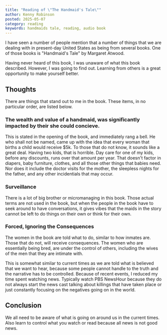 ```yaml
---
title: "Reading of \"The Handmaid's Tale\""
author: Kenny Robinson
posted: 2025-05-07
category: reading
keywords: handmaids tale, reading, audio book
---
```


I have seen a number of people mention that a number of things that we are dealing with in present-day 
United States as being from several books. One of those books is "Handmaid's Tale" by 
Margaret Atwood. 

Having never heard of this book, I was unaware of what this book described. However, I was going to find out. 
Learning from others is a great opportunity to make yourself better. 

## Thoughts 

There are things that stand out to me in the book. These items, in no particular order, are listed below.

### The wealth and value of a handmaid, was significantly impacted by their she could concieve.  

This is stated in the opening of the book, and immediately rang a bell. He who shall not be named, came up with 
the idea that every woman that births a child would receive $5k. To those that do not know, it sounds like a great
deal. Having two kids, that is horrible. Day care for one of my kids, before any discounts, runs over that amount 
per year. That doesn't factor in diapers, baby furniture, clothes, and all those other things that babies need.
Nor does it include the doctor visits for the mother, the sleepless nights for the father, and any other 
incidentials that may occur. 

### Surveillance

There is a lot of big brother or micromanaging in this book. Those actual terms are not used in the book, 
but when the people in the book have to seek around to have conversations, it gives vibes that the maids 
in the story cannot be left to do things on their own or think for their own. 

### Forced, Ignoring the Consequences

The women in the book are told what to do, similar to how inmates are. Those that do not, will receive 
consequences. The women who are essentially being bred, are under the control of others, including the wives
of the men that they are intimate with.

This is somewhat similar to current times as we are told what is believed that we want to hear, because 
some people cannot handle to the truth and the narrative has to be controlled.
Because of recent events, I reduced my time spent watching news. Typically watch PBS NewsHour because they 
do not always start the news cast talking  about killings that have taken place or just constantly focusing 
on the negatives going on in the world. 

## Conclusion 

We all need to be aware of what is going on around us in the current times. Also learn to control what you 
watch or read because all news is not good news.
